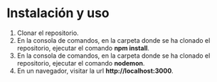 # Instalación y uso
1. Clonar el repositorio.
2. En la consola de comandos, en la carpeta donde se ha clonado el repositorio, ejecutar el comando __npm install__.
3. En la consola de comandos, en la carpeta donde se ha clonado el repositorio, ejecutar el comando __nodemon__.
4. En un navegador, visitar la url __http://localhost:3000__.